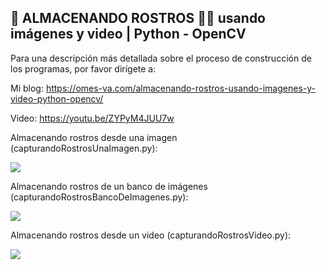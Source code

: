 ## 📁 ALMACENANDO ROSTROS 👩👨 usando imágenes y video | Python - OpenCV

Para una descripción más detallada sobre el proceso de construcción de los programas, por favor dirígete a:

Mi blog: https://omes-va.com/almacenando-rostros-usando-imagenes-y-video-python-opencv/

Video: https://youtu.be/ZYPyM4JUU7w

Almacenando rostros desde una imagen (capturandoRostrosUnaImagen.py):

![](AlmacenadoRostrosUnaImagen.gif)

Almacenando rostros de un banco de imágenes (capturandoRostrosBancoDeImagenes.py):

![](bancoDeImagenes.gif)

Almacenando rostros desde un video (capturandoRostrosVideo.py):

![](GuardandoRostrosVideo.gif)
